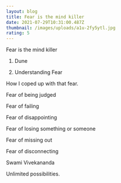```yaml
---
layout: blog
title: Fear is the mind killer
date: 2021-07-29T10:31:00.487Z
thumbnail: /images/uploads/a1u-2fy5ytl.jpg
rating: 5
---
```

Fear is the mind killer

1. Dune

2. Understanding Fear

How I coped up with that fear.

Fear of being judged

Fear of failing

Fear of disappointing

Fear of losing something or someone

Fear of missing out

Fear of disconnecting

Swami Vivekananda

Unlimited possibilities.
